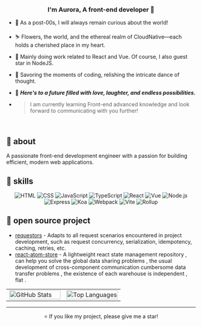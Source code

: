 ### <div align="center">I'm Aurora, A front-end developer :partying_face: </div>  
  

- :sparkling_heart:  As a post-00s, I will always remain curious about the world!
  

- :skier:  Flowers, the world, and the ethereal realm of CloudNative—each holds a cherished place in my heart.
  

- :whale:  Mainly doing work related to React and Vue. Of course, I also guest star in NodeJS.  
  

- :book:  Savoring the moments of coding, relishing the intricate dance of thought.


- :crossed_fingers:   ***Here's to a future filled with love, laughter, and endless possibilities.***

- >I am currently learning Front-end advanced knowledge and look forward to communicating with you further!

<br/> 

## 🚀 about

A passionate front-end development engineer with a passion for building efficient, modern web applications.

## 🔧 skills

<p align="center">
  <img src="https://img.shields.io/badge/HTML-E34F26?style=for-the-badge&logo=html5&logoColor=white" alt="HTML" />
  <img src="https://img.shields.io/badge/CSS-1572B6?style=for-the-badge&logo=css3&logoColor=white" alt="CSS" />
  <img src="https://img.shields.io/badge/JavaScript-F7DF1E?style=for-the-badge&logo=javascript&logoColor=black" alt="JavaScript" />
  <img src="https://img.shields.io/badge/TypeScript-007ACC?style=for-the-badge&logo=typescript&logoColor=white" alt="TypeScript" />
  <img src="https://img.shields.io/badge/React-61DAFB?style=for-the-badge&logo=react&logoColor=black" alt="React" />
  <img src="https://img.shields.io/badge/Vue-4FC08D?style=for-the-badge&logo=vue.js&logoColor=white" alt="Vue" />
  <img src="https://img.shields.io/badge/Node.js-339933?style=for-the-badge&logo=nodedotjs&logoColor=white" alt="Node.js" />
  <img src="https://img.shields.io/badge/Express-000000?style=for-the-badge&logo=express&logoColor=white" alt="Express" />
  <img src="https://img.shields.io/badge/Koa-333333?style=for-the-badge&logo=koajs&logoColor=white" alt="Koa" />
  <img src="https://img.shields.io/badge/Webpack-8DD6F9?style=for-the-badge&logo=webpack&logoColor=black" alt="Webpack" />
  <img src="https://img.shields.io/badge/Vite-646CFF?style=for-the-badge&logo=vite&logoColor=white" alt="Vite" />
  <img src="https://img.shields.io/badge/Rollup-EC4A3F?style=for-the-badge&logo=rollup.js&logoColor=white" alt="Rollup" />
</p>

## 🌟 open source project

- [requestors](https://github.com/gswysy/requestors) - Adapts to all request scenarios encountered in project development, such as request concurrency, serialization, idempotency, caching, retries, etc.
- [react-atom-store](https://github.com/gswysy/react-atom-store) - A lightweight react state management repository , can help you solve the global data sharing problems , the usual development of cross-component communication cumbersome data transfer problems , the existence of each warehouse is independent , flat .

<table style="width:100%;">
  <tr>
    <td style="width:50%;">
      <img src="https://github-readme-stats.vercel.app/api?username=gswysy&show_icons=true&theme=radical" alt="GitHub Stats" style="width:100%; height:auto;" />
    </td>
    <td style="width:50%;">
      <img src="https://github-readme-stats.vercel.app/api/top-langs/?username=gswysy&layout=compact&theme=radical" alt="Top Languages" style="width:100%; height:auto;" />
    </td>
  </tr>
</table>

---

<p align="center">
  ⭐️ If you like my project, please give me a star!
</p>

